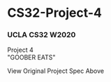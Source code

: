 # CS32-Project-4

### UCLA CS32 W2020  
Project 4  
"GOOBER EATS"  
  
View Original Project Spec Above
